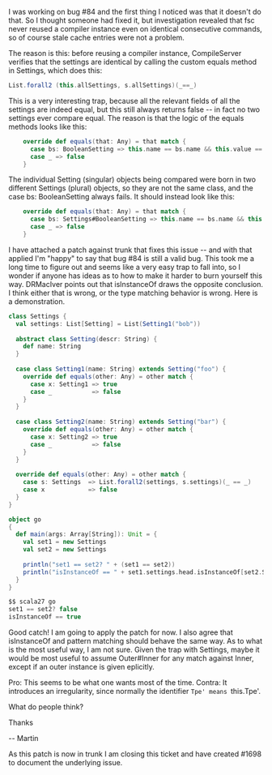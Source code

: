 I was working on bug #84 and the first thing I noticed was that it doesn't do that.  So I thought someone had fixed it, but investigation revealed that fsc never reused a compiler instance even on identical consecutive commands, so of course stale cache entries were not a problem.

The reason is this: before reusing a compiler instance, CompileServer verifies that the settings are identical by calling the custom equals method in Settings, which does this:
```scala
List.forall2 (this.allSettings, s.allSettings)(_==_)
```
This is a very interesting trap, because all the relevant fields of all the settings are indeed equal, but this still always returns false -- in fact no two settings ever compare equal.  The reason is that the logic of the equals methods looks like this:
```scala
    override def equals(that: Any) = that match {
      case bs: BooleanSetting => this.name == bs.name && this.value == bs.value
      case _ => false
    }
```
The individual Setting (singular) objects being compared were born in two different Settings (plural) objects, so they are not the same class, and the case bs: BooleanSetting always fails.  It should instead look like this:
```scala
    override def equals(that: Any) = that match {
      case bs: Settings#BooleanSetting => this.name == bs.name && this.value == bs.value
      case _ => false
    }
```

I have attached a patch against trunk that fixes this issue -- and with that applied I'm "happy" to say that bug #84 is still a valid bug.  This took me a long time to figure out and seems like a very easy trap to fall into, so I wonder if anyone has ideas as to how to make it harder to burn yourself this way.
DRMacIver points out that isInstanceOf draws the opposite conclusion.  I think either that is wrong, or the type matching behavior is wrong.  Here is a demonstration.
```scala
class Settings {
  val settings: List[Setting] = List(Setting1("bob"))
  
  abstract class Setting(descr: String) {
    def name: String
  }
  
  case class Setting1(name: String) extends Setting("foo") {
    override def equals(other: Any) = other match {
      case x: Setting1 => true
      case _           => false
    }
  }
  
  case class Setting2(name: String) extends Setting("bar") {
    override def equals(other: Any) = other match {
      case x: Setting2 => true
      case _           => false
    }
  }
  
  override def equals(other: Any) = other match {
    case s: Settings  => List.forall2(settings, s.settings)(_ == _)
    case x            => false
  }
}

object go
{
  def main(args: Array[String]): Unit = {
    val set1 = new Settings
    val set2 = new Settings
    
    println("set1 == set2? " + (set1 == set2))
    println("isInstanceOf == " + set1.settings.head.isInstanceOf[set2.Setting1])
  }
}
```

```scala
$$ scala27 go
set1 == set2? false
isInstanceOf == true
```
Good catch! I am going to apply the patch for now. I also agree that isInstanceOf and pattern matching should behave the same way. As to what is the most useful way, I am not sure. Given the trap with Settings, maybe it would be most useful to assume Outer#Inner for any match against Inner, except if an outer instance is given eplicitly.

Pro: This seems to be what one wants most of the time.
Contra: It introduces an irregularity, since normally the identifier `Tpe' means `this.Tpe'.

What do people think?

Thanks

 -- Martin

As this patch is now in trunk I am closing this ticket and have created #1698 to document the underlying issue.
